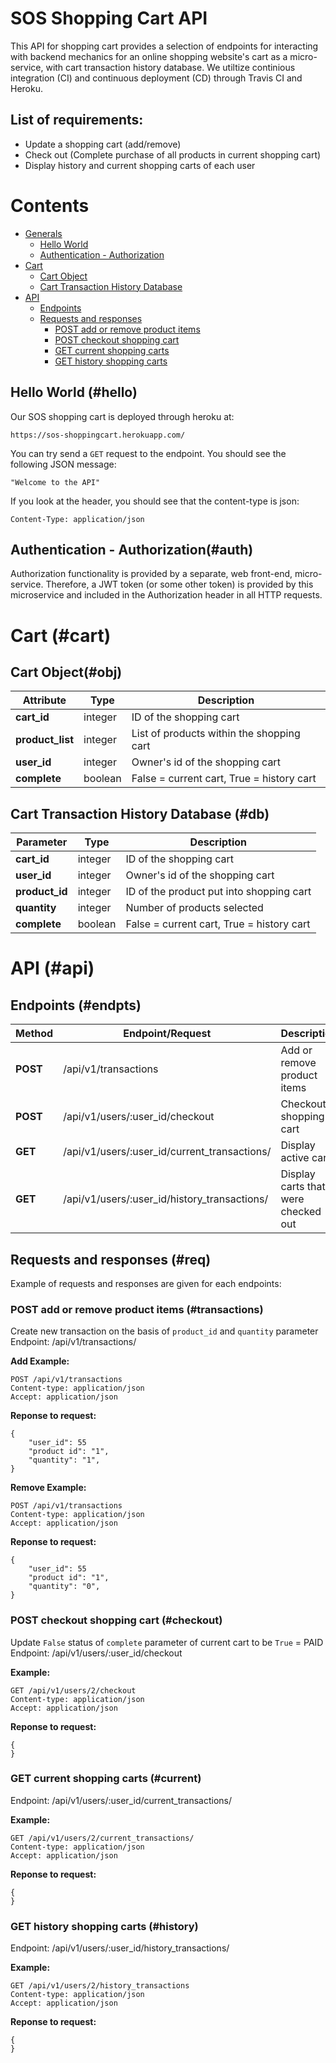 SOS Shopping Cart API
=====================
This API for shopping cart provides a selection of endpoints for interacting with backend mechanics for an online shopping website's cart as a micro-service, with cart transaction history database. We utiltize continious integration (CI) and continuous deployment (CD) through Travis CI and Heroku. 

## List of requirements:

- Update a shopping cart (add/remove)
- Check out (Complete purchase of all products in current shopping cart)
- Display history and current shopping carts of each user

# Contents

- [Generals](#generals)
  - [Hello World](#hello)
  - [Authentication - Authorization](#auth)
- [Cart](#cart) 
  - [Cart Object](#obj)
  - [Cart Transaction History Database](#db)
- [API](#api)
  - [Endpoints](#endpts)
  - [Requests and responses](#req)
    - [POST add or remove product items](#transaction)
    - [POST checkout shopping cart](#checkout)
    - [GET current shopping carts](#current)
    - [GET history shopping carts](#history)
 
## Hello World (#hello)
Our SOS shopping cart is deployed through heroku at: 
```
https://sos-shoppingcart.herokuapp.com/
```
You can try send a `GET` request to the endpoint. You should see the following JSON message:
```
"Welcome to the API"
```
If you look at the header, you should see that the content-type is json:
```
Content-Type: application/json
```

## Authentication - Authorization(#auth)
Authorization functionality is provided by a separate, web front-end, micro-service. Therefore, a JWT token (or some other token) is provided by this microservice and included in the Authorization header in all HTTP requests. 

# Cart (#cart) 

## Cart Object(#obj) 

| Attribute | Type | Description |
|-----------|------|-------------|
|**cart_id** |integer |ID of the shopping cart|
|**product_list**|integer |List of products within the shopping cart|
|**user_id** |integer |Owner's id of the shopping cart|
|**complete** |boolean |False = current cart, True = history cart|

## Cart Transaction History Database (#db) 

| Parameter | Type | Description |
|-----------|------|-------------|
|**cart_id** |integer |ID of the shopping cart|
|**user_id** |integer |Owner's id of the shopping cart|
|**product_id** |integer |ID of the product put into shopping cart|
|**quantity** |integer |Number of products selected|
|**complete** |boolean |False = current cart, True = history cart|

# API (#api) 

## Endpoints (#endpts) 

|Method|Endpoint/Request|Description|
|------|----------------|-----------|
|**POST**|   /api/v1/transactions| Add or remove product items|
|**POST**|   /api/v1/users/:user_id/checkout|Checkout shopping cart|
|**GET**|    /api/v1/users/:user_id/current_transactions/|Display active carts|
|**GET**|    /api/v1/users/:user_id/history_transactions/|Display carts that were checked out|

## Requests and responses (#req)

Example of requests and responses are given for each endpoints:


### POST add or remove product items (#transactions)
Create new transaction on the basis of `product_id` and `quantity` parameter
Endpoint: /api/v1/transactions/

**Add Example:** 

```
POST /api/v1/transactions
Content-type: application/json 
Accept: application/json
```
**Reponse to request:**
```
{
	"user_id": 55
	"product id": "1",
	"quantity": "1",
}
```

**Remove Example:** 

```
POST /api/v1/transactions
Content-type: application/json 
Accept: application/json
```
**Reponse to request:**
```
{
	"user_id": 55
	"product id": "1",
	"quantity": "0",
}
```

### POST checkout shopping cart (#checkout)
Update `False` status of `complete` parameter of current cart to be `True` = PAID
Endpoint: /api/v1/users/:user_id/checkout

**Example:** 

```
GET /api/v1/users/2/checkout
Content-type: application/json 
Accept: application/json
```
**Reponse to request:**
```
{
}
```

### GET current shopping carts (#current)
Endpoint:  /api/v1/users/:user_id/current_transactions/

**Example:** 

```
GET /api/v1/users/2/current_transactions/
Content-type: application/json 
Accept: application/json
```
**Reponse to request:**
```
{
}
```

### GET history shopping carts (#history)
Endpoint: /api/v1/users/:user_id/history_transactions/

**Example:** 

```
GET /api/v1/users/2/history_transactions
Content-type: application/json 
Accept: application/json
```
**Reponse to request:**
```
{
}
```
